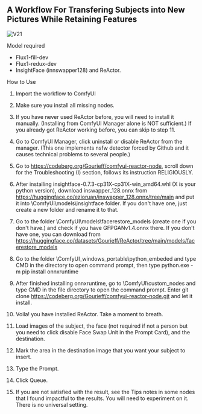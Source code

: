 ## A Workflow For Transfering Subjects into New Pictures While Retaining Features


![V21](https://github.com/user-attachments/assets/7a1a7d13-a3fb-4eba-b0d5-f10cef76e57e)

Model required
- Flux1-fill-dev
- Flux1-redux-dev
- InsightFace (innswapper128) and ReActor.

How to Use
1. Import the workflow to ComfyUI
2. Make sure you install all missing nodes.
3. If you have never used ReActor before, you will need to install it manually. (Installing from ComfyUI Manager alone is NOT sufficient.) If you already got ReActor working before, you can skip to step 11.

4. Go to ComfyUI Manager, click uninstall or disable ReActor from the manager. (This one implements nsfw detector forced by Github and it causes technical problems to several people.)
5. Go to https://codeberg.org/Gourieff/comfyui-reactor-node, scroll down for the Troubleshooting (I) section, follows its instruction RELIGIOUSLY.
6. After installing insightface-0.7.3-cp31X-cp31X-win_amd64.whl (X is your python version), download inswapper_128.onnx from https://huggingface.co/ezioruan/inswapper_128.onnx/tree/main and put it into \ComfyUI\models\insightface folder. If you don't have one, just create a new folder and rename it to that.
7. Go to the folder \ComfyUI\models\facerestore_models (create one if you don't have.) and check if you have GFPGANv1.4.onnx there. If you don't have one, you can download from  https://huggingface.co/datasets/Gourieff/ReActor/tree/main/models/facerestore_models
8. Go to the folder \ComfyUI_windows_portable\python_embeded and type CMD in the directory to open command prompt, then type python.exe -m pip install onnxruntime
9. After finished installing onnxruntime, go to \ComfyUI\custom_nodes and type CMD in the file directory to open the command prompt. Enter git clone https://codeberg.org/Gourieff/comfyui-reactor-node.git and let it install.
10. Voila! you have installed ReActor. Take a moment to breath.
  
11. Load images of the subject, the face (not required if not a person but you need to click disable Face Swap Unit in the Prompt Card), and the destination.
12. Mark the area in the destination image that you want your subject to insert.
13. Type the Prompt.
14. Click Queue.
15. If you are not satisfied with the result, see the Tips notes in some nodes that I found impactful to the results. You will need to experiment on it. There is no universal setting.

